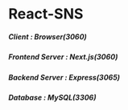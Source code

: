 # React-SNS

##### Client : Browser(3060)
##### Frontend Server : Next.js(3060)
##### Backend Server : Express(3065)
##### Database : MySQL(3306)